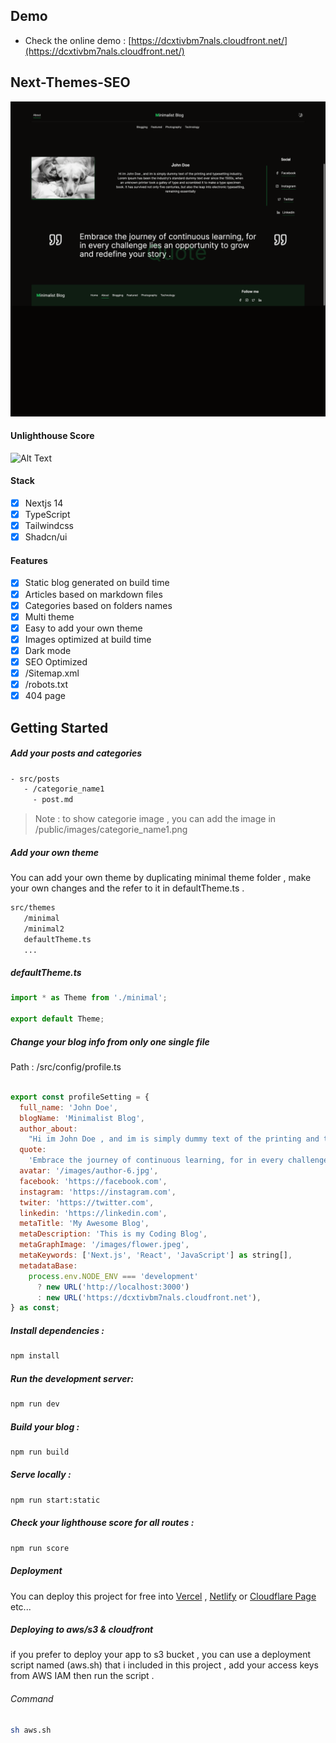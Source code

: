 ## Demo

- Check the online demo : [https://dcxtivbm7nals.cloudfront.net/](https://dcxtivbm7nals.cloudfront.net/)

## Next-Themes-SEO

![Alt Text](preview/screens.gif)

#### Unlighthouse Score

![Alt Text](preview/unlighthouse.gif)

#### Stack

- [x] Nextjs 14
- [x] TypeScript
- [x] Tailwindcss
- [x] Shadcn/ui

#### Features

- [x] Static blog generated on build time
- [x] Articles based on markdown files
- [x] Categories based on folders names
- [x] Multi theme
- [x] Easy to add your own theme
- [x] Images optimized at build time
- [x] Dark mode
- [x] SEO Optimized
- [x] /Sitemap.xml
- [x] /robots.txt
- [x] 404 page

## Getting Started

##### Add your posts and categories

```bash
- src/posts
   - /categorie_name1
     - post.md
```

> Note : to show categorie image , you can add the image in /public/images/categorie_name1.png

##### Add your own theme

You can add your own theme by duplicating minimal theme folder , make your own changes and the refer to it in defaultTheme.ts .

```bash
src/themes
   /minimal
   /minimal2
   defaultTheme.ts
   ...
```

##### defaultTheme.ts

```Javascript
import * as Theme from './minimal';

export default Theme;
```

##### Change your blog info from only one single file

Path : /src/config/profile.ts

```javascript

export const profileSetting = {
  full_name: 'John Doe',
  blogName: 'Minimalist Blog',
  author_about:
    "Hi im John Doe , and im is simply dummy text of the printing and typesetting industry. Lorem Ipsum has been the industry's standard dummy text ever since the 1500s, when an unknown printer took a galley of type and scrambled it to make a type specimen book. It has survived not only five centuries, but also the leap into electronic typesetting, remaining essentially ",
  quote:
    'Embrace the journey of continuous learning, for in every challenge lies an opportunity to grow and redefine your story .',
  avatar: '/images/author-6.jpg',
  facebook: 'https://facebook.com',
  instagram: 'https://instagram.com',
  twiter: 'https://twitter.com',
  linkedin: 'https://linkedin.com',
  metaTitle: 'My Awesome Blog',
  metaDescription: 'This is my Coding Blog',
  metaGraphImage: '/images/flower.jpeg',
  metaKeywords: ['Next.js', 'React', 'JavaScript'] as string[],
  metadataBase:
    process.env.NODE_ENV === 'development'
      ? new URL('http://localhost:3000')
      : new URL('https://dcxtivbm7nals.cloudfront.net'),
} as const;

```

##### Install dependencies :

```bash
npm install
```

##### Run the development server:

```bash
npm run dev
```

##### Build your blog :

```bash
npm run build
```

##### Serve locally :

```bash
npm run start:static
```

##### Check your lighthouse score for all routes :

```bash
npm run score
```

##### Deployment

You can deploy this project for free into [Vercel](https://vercel.com/) , [Netlify](https://www.netlify.com/) or [Cloudflare Page](https://www.cloudflare.com/plans/developer-platform/) etc...

##### Deploying to aws/s3 & cloudfront

if you prefer to deploy your app to s3 bucket , you can use a deployment script named (aws.sh) that i included in this project , add your access keys from AWS IAM then run the script .

###### Command

```bash
sh aws.sh
```
